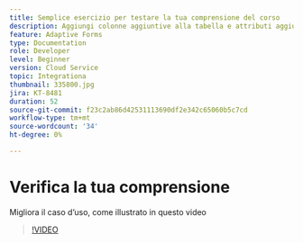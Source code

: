 ```yaml
---
title: Semplice esercizio per testare la tua comprensione del corso
description: Aggiungi colonne aggiuntive alla tabella e attributi aggiuntivi ai criteri di ricerca
feature: Adaptive Forms
type: Documentation
role: Developer
level: Beginner
version: Cloud Service
topic: Integrationa
thumbnail: 335800.jpg
jira: KT-8481
duration: 52
source-git-commit: f23c2ab86d42531113690df2e342c65060b5c7cd
workflow-type: tm+mt
source-wordcount: '34'
ht-degree: 0%

---
```


# Verifica la tua comprensione

Migliora il caso d’uso, come illustrato in questo video

>[!VIDEO](https://video.tv.adobe.com/v/335800?quality=12&learn=on)

